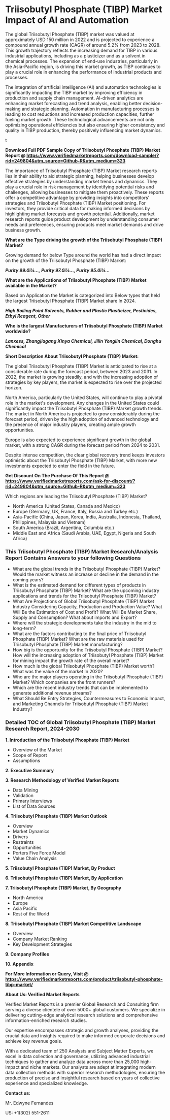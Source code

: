 <meta name="title" content="Global Triisobutyl Phosphate (TIBP) Market Impact of AI and Automation"><meta name="description" content="The global Triisobutyl Phosphate (TIBP) market was valued at approximately USD 150 million in 2022 and is projected to experience a compound annual growth rate (CAGR) "><meta name="title" content="Triisobutyl Phosphate (TIBP) Market Size, Share, Scope, Trends, Growth, Opportunities, Analysis, Forecast"><h1>Triisobutyl Phosphate (TIBP) Market Impact of AI and Automation</h1><p>The global Triisobutyl Phosphate (TIBP) market was valued at approximately USD 150 million in 2022 and is projected to experience a compound annual growth rate (CAGR) of around 5.2% from 2023 to 2028. This growth trajectory reflects the increasing demand for TIBP in various industrial applications, including as a plasticizer and as a solvent in chemical processes. The expansion of end-use industries, particularly in the Asia-Pacific region, is driving this market growth, as TIBP continues to play a crucial role in enhancing the performance of industrial products and processes.</p><p>The integration of artificial intelligence (AI) and automation technologies is significantly impacting the TIBP market by improving efficiency in production and supply chain management. AI-driven analytics are enhancing market forecasting and trend analysis, enabling better decision-making and strategic planning. Automation in manufacturing processes is leading to cost reductions and increased production capacities, further fueling market growth. These technological advancements are not only optimizing operational efficiencies but also ensuring higher consistency and quality in TIBP production, thereby positively influencing market dynamics.</p>t</p><p id="" class=""><strong>Download Full PDF Sample Copy of Triisobutyl Phosphate (TIBP) Market Report @ <a href="https://www.verifiedmarketreports.com/download-sample/?rid=249804&utm_source=Github-R&utm_medium=323" target="_blank">https://www.verifiedmarketreports.com/download-sample/?rid=249804&utm_source=Github-R&utm_medium=323</a></strong></p><p>The importance of&nbsp;Triisobutyl Phosphate (TIBP) Market research reports lies in their ability to aid strategic planning, helping businesses develop effective strategies by understanding market trends and dynamics. They play a crucial role in risk management by identifying potential risks and challenges, allowing businesses to mitigate them proactively. These reports offer a competitive advantage by providing insights into competitors' strategies and Triisobutyl Phosphate (TIBP) Market positioning. For investors, they provide critical data for making informed decisions by highlighting market forecasts and growth potential. Additionally, market research reports guide product development by understanding consumer needs and preferences, ensuring products meet market demands and drive business growth.</p><p><strong>What are the&nbsp;Type driving the growth of the Triisobutyl Phosphate (TIBP) Market?</strong></p><p id="" class="">Growing demand for below Type around the world has had a direct impact on the growth of the Triisobutyl Phosphate (TIBP) Market:</p><em><strong>Purity 99.0ï¼…, Purity 97.0ï¼…, Purity 95.0ï¼…</strong></em></p><strong>What are the&nbsp;Applications&nbsp;of Triisobutyl Phosphate (TIBP) Market available in the Market?</strong></p><p id="" class="">Based on Application the Market is categorized into Below types that held the largest Triisobutyl Phosphate (TIBP) Market share In 2024.</p><em><strong>High Boiling Point Solvents, Rubber and Plastic Plasticizer, Pesticides, Ethyl Reagent, Other</strong></em></p><strong>Who is the largest Manufacturers of Triisobutyl Phosphate (TIBP) Market worldwide?</strong></p><p><em><strong>Lanxess, Zhangjiagang Xinya Chemical, Jilin Yonglin Chemical, Donghu Chemical</strong></em></p><p id="" class=""><strong>Short Description About Triisobutyl Phosphate (TIBP) Market:</strong></p><p>The global Triisobutyl Phosphate (TIBP) Market is anticipated to rise at a considerable rate during the forecast period, between 2023 and 2031. In 2022, the market is growing steadily, and with the increasing adoption of strategies by key players, the market is expected to rise over the projected horizon.</p><p>North America, particularly the United States, will continue to play a pivotal role in the market's development. Any changes in the United States could significantly impact the Triisobutyl Phosphate (TIBP) Market growth trends. The market in North America is projected to grow considerably during the forecast period, driven by the high adoption of advanced technology and the presence of major industry players, creating ample growth opportunities.</p><p>Europe is also expected to experience significant growth in the global market, with a strong CAGR during the forecast period from 2024 to 2031.</p><p>Despite intense competition, the clear global recovery trend keeps investors optimistic about the Triisobutyl Phosphate (TIBP) Market, with more new investments expected to enter the field in the future.</p><p id="" class=""><strong>Get Discount On The Purchase Of This Report @ <a href="https://www.verifiedmarketreports.com/ask-for-discount/?rid=249804&utm_source=Github-R&utm_medium=323" target="_blank">https://www.verifiedmarketreports.com/ask-for-discount/?rid=249804&utm_source=Github-R&utm_medium=323</a></strong></p>Which regions are leading the Triisobutyl Phosphate (TIBP) Market?</p><ul><li>North America (United States, Canada and Mexico)</li><li>Europe (Germany, UK, France, Italy, Russia and Turkey etc.)</li><li>Asia-Pacific (China, Japan, Korea, India, Australia, Indonesia, Thailand, Philippines, Malaysia and Vietnam)</li><li>South America (Brazil, Argentina, Columbia etc.)</li><li>Middle East and Africa (Saudi Arabia, UAE, Egypt, Nigeria and South Africa)</li></ul><h3 id="" class="">This Triisobutyl Phosphate (TIBP) Market Research/Analysis Report Contains Answers to your following Questions</h3><ul><li>What are the global trends in the Triisobutyl Phosphate (TIBP) Market? Would the market witness an increase or decline in the demand in the coming years?</li><li>What is the estimated demand for different types of products in Triisobutyl Phosphate (TIBP) Market? What are the upcoming industry applications and trends for the Triisobutyl Phosphate (TIBP) Market?</li><li>What Are Projections of Global Triisobutyl Phosphate (TIBP) Market Industry Considering Capacity, Production and Production Value? What Will Be the Estimation of Cost and Profit? What Will Be Market Share, Supply and Consumption? What about imports and Export?</li><li>Where will the strategic developments take the industry in the mid to long-term?</li><li>What are the factors contributing to the final price of Triisobutyl Phosphate (TIBP) Market? What are the raw materials used for Triisobutyl Phosphate (TIBP) Market manufacturing?</li><li>How big is the opportunity for the Triisobutyl Phosphate (TIBP) Market? How will the increasing adoption of Triisobutyl Phosphate (TIBP) Market for mining impact the growth rate of the overall market?</li><li>How much is the global Triisobutyl Phosphate (TIBP) Market worth? What was the value of the market In 2020?</li><li>Who are the major players operating in the Triisobutyl Phosphate (TIBP) Market? Which companies are the front runners?</li><li>Which are the recent industry trends that can be implemented to generate additional revenue streams?</li><li>What Should Be Entry Strategies, Countermeasures to Economic Impact, and Marketing Channels for Triisobutyl Phosphate (TIBP) Market Industry?</li></ul><h3 id="" class="">Detailed TOC of Global Triisobutyl Phosphate (TIBP) Market Research Report, 2024-2030</h3><p id="" class=""><strong>1. Introduction of the Triisobutyl Phosphate (TIBP) Market</strong></p><ul><li>Overview of the Market</li><li>Scope of Report</li><li>Assumptions</li></ul><p id="" class=""><strong>2. Executive Summary</strong></p><p id="" class=""><strong>3. Research Methodology of Verified Market Reports</strong></p><ul><li>Data Mining</li><li>Validation</li><li>Primary Interviews</li><li>List of Data Sources</li></ul><p id="" class=""><strong>4. Triisobutyl Phosphate (TIBP) Market Outlook</strong></p><ul><li>Overview</li><li>Market Dynamics</li><li>Drivers</li><li>Restraints</li><li>Opportunities</li><li>Porters Five Force Model</li><li>Value Chain Analysis</li></ul><p id="" class=""><strong>5. Triisobutyl Phosphate (TIBP) Market, By Product</strong></p><p id="" class=""><strong>6. Triisobutyl Phosphate (TIBP) Market, By Application</strong></p><p id="" class=""><strong>7. Triisobutyl Phosphate (TIBP) Market, By Geography</strong></p><ul><li>North America</li><li>Europe</li><li>Asia Pacific</li><li>Rest of the World</li></ul><p id="" class=""><strong>8. Triisobutyl Phosphate (TIBP) Market Competitive Landscape</strong></p><ul><li>Overview</li><li>Company Market Ranking</li><li>Key Development Strategies</li></ul><p id="" class=""><strong>9. Company Profiles</strong></p><p id="" class=""><strong>10. Appendix</strong></p><p id="" class=""><strong>For More Information or Query, Visit @ <a href="https://www.verifiedmarketreports.com/product/triisobutyl-phosphate-tibp-market/" target="_blank">https://www.verifiedmarketreports.com/product/triisobutyl-phosphate-tibp-market/</a></strong></p><p id="" class=""><strong>About Us: Verified Market Reports</strong></p><p id="" class="">Verified Market Reports is a premier Global Research and Consulting firm serving a diverse clientele of over 5000+ global customers. We specialize in delivering cutting-edge analytical research solutions and comprehensive information-enriched research studies.</p><p id="" class="">Our expertise encompasses strategic and growth analyses, providing the crucial data and insights required to make informed corporate decisions and achieve key revenue goals.</p><p id="" class="">With a dedicated team of 250 Analysts and Subject Matter Experts, we excel in data collection and governance, utilizing advanced industrial techniques to gather and analyze data across more than 25,000 high-impact and niche markets. Our analysts are adept at integrating modern data collection methods with superior research methodologies, ensuring the production of precise and insightful research based on years of collective experience and specialized knowledge.</p><p id="" class=""><strong>Contact us:</strong></p><p id="" class="">Mr. Edwyne Fernandes</p><p id="" class="">US: +1(302) 551-2611</p>